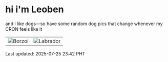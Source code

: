 # hi i'm Leoben

and i like dogs—so have some random dog pics that change whenever my CRON feels like it

|  |  |
|--------|----------|
| ![Borzoi](https://random-dog-vercel.vercel.app/api/random-borzoi?v=1753458143) | ![Labrador](https://random-dog-vercel.vercel.app/api/random-labrador?v=1753458143) |

Last updated: 2025-07-25 23:42 PHT
